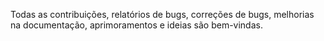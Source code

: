  Todas as contribuições, relatórios de bugs, correções de bugs, melhorias na documentação, aprimoramentos e ideias são bem-vindas.
